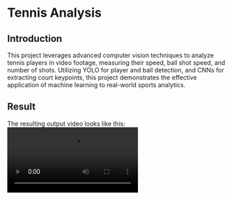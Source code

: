 # Tennis Analysis

## Introduction
This project leverages advanced computer vision techniques to analyze tennis players in video footage, measuring their speed, ball shot speed, and number of shots. Utilizing YOLO for player and ball detection, and CNNs for extracting court keypoints, this project demonstrates the effective application of machine learning to real-world sports analytics.

## Result
The resulting output video looks like this:
![Video Demo](https://github.com/anqitwa/tennis-analysis/raw/main/output_videos/output_video.avi)